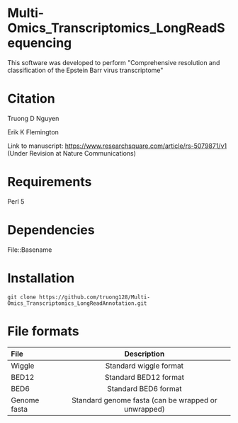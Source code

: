 # Multi-Omics_Transcriptomics_LongReadSequencing

This software was developed to perform "Comprehensive resolution and classification of the Epstein Barr virus transcriptome"

# Citation

Truong D Nguyen

Erik K Flemington

Link to manuscript: https://www.researchsquare.com/article/rs-5079871/v1 (Under Revision at Nature Communications)

# Requirements
Perl 5

# Dependencies
File::Basename

# Installation
```
git clone https://github.com/truong128/Multi-Omics_Transcriptomics_LongReadAnnotation.git
```

# File formats

| File    | Description     |
|:---------------|:---------------:|
|Wiggle  | Standard wiggle format |
| BED12 | Standard BED12 format  |
| BED6 | Standard BED6 format  |
| Genome fasta | Standard genome fasta (can be wrapped or unwrapped)|
